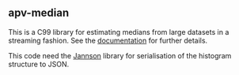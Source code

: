 apv-median
----------

This is a C99 library for estimating medians from large datasets
in a streaming fashion. See the [documentation](doc/README.md) for
further details.

This code need the [Jannson][1] library for serialisation of the
histogram structure to JSON.

[1]: http://www.digip.org/jansson/
